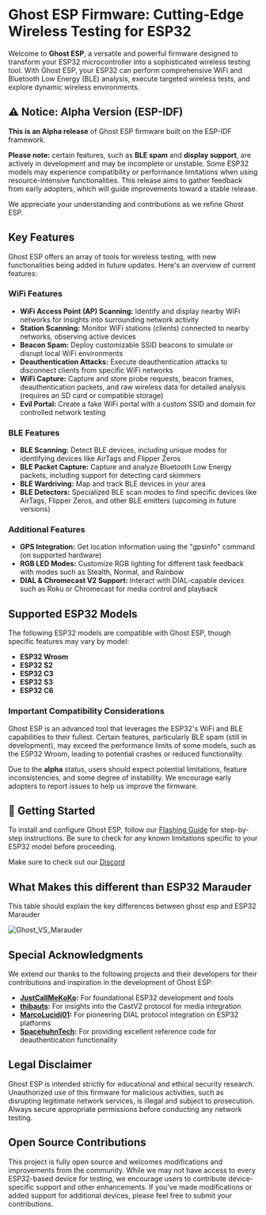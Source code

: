 # Ghost ESP Firmware: Cutting-Edge Wireless Testing for ESP32

Welcome to **Ghost ESP**, a versatile and powerful firmware designed to transform your ESP32 microcontroller into a sophisticated wireless testing tool. With Ghost ESP, your ESP32 can perform comprehensive WiFi and Bluetooth Low Energy (BLE) analysis, execute targeted wireless tests, and explore dynamic wireless environments.

## ⚠️ Notice: Alpha Version (ESP-IDF)

**This is an Alpha release** of Ghost ESP firmware built on the ESP-IDF framework.

**Please note:** certain features, such as **BLE spam** and **display support**, are actively in development and may be incomplete or unstable. Some ESP32 models may experience compatibility or performance limitations when using resource-intensive functionalities. This release aims to gather feedback from early adopters, which will guide improvements toward a stable release.

We appreciate your understanding and contributions as we refine Ghost ESP.

## Key Features

Ghost ESP offers an array of tools for wireless testing, with new functionalities being added in future updates. Here's an overview of current features:

### WiFi Features
- **WiFi Access Point (AP) Scanning:** Identify and display nearby WiFi networks for insights into surrounding network activity
- **Station Scanning:** Monitor WiFi stations (clients) connected to nearby networks, observing active devices
- **Beacon Spam:** Deploy customizable SSID beacons to simulate or disrupt local WiFi environments
- **Deauthentication Attacks:** Execute deauthentication attacks to disconnect clients from specific WiFi networks
- **WiFi Capture:** Capture and store probe requests, beacon frames, deauthentication packets, and raw wireless data for detailed analysis (requires an SD card or compatible storage)
- **Evil Portal:** Create a fake WiFi portal with a custom SSID and domain for controlled network testing

### BLE Features
- **BLE Scanning:** Detect BLE devices, including unique modes for identifying devices like AirTags and Flipper Zeros
- **BLE Packet Capture:** Capture and analyze Bluetooth Low Energy packets, including support for detecting card skimmers
- **BLE Wardriving:** Map and track BLE devices in your area
- **BLE Detectors:** Specialized BLE scan modes to find specific devices like AirTags, Flipper Zeros, and other BLE emitters (upcoming in future versions)

### Additional Features
- **GPS Integration:** Get location information using the "gpsinfo" command (on supported hardware)
- **RGB LED Modes:** Customize RGB lighting for different task feedback with modes such as Stealth, Normal, and Rainbow
- **DIAL & Chromecast V2 Support:** Interact with DIAL-capable devices such as Roku or Chromecast for media control and playback

## Supported ESP32 Models

The following ESP32 models are compatible with Ghost ESP, though specific features may vary by model:

- **ESP32 Wroom**
- **ESP32 S2**
- **ESP32 C3**
- **ESP32 S3**
- **ESP32 C6**

### Important Compatibility Considerations

Ghost ESP is an advanced tool that leverages the ESP32's WiFi and BLE capabilities to their fullest. Certain features, particularly BLE spam (still in development), may exceed the performance limits of some models, such as the ESP32 Wroom, leading to potential crashes or reduced functionality.

Due to the **alpha** status, users should expect potential limitations, feature inconsistencies, and some degree of instability. We encourage early adopters to report issues to help us improve the firmware.

## 🚀 Getting Started

To install and configure Ghost ESP, follow our [Flashing Guide](https://github.com/Spooks4576/Ghost_ESP/wiki) for step-by-step instructions. Be sure to check for any known limitations specific to your ESP32 model before proceeding.

Make sure to check out our [Discord](https://discord.gg/PkdjxqYKe4)

## What Makes this different than ESP32 Marauder 
This table should explain the key differences between ghost esp and ESP32 Marauder

![Ghost_VS_Marauder](https://github.com/user-attachments/assets/bbcf6b49-6641-45fc-bbcf-8073e76d9601)


## Special Acknowledgments

We extend our thanks to the following projects and their developers for their contributions and inspiration in the development of Ghost ESP:

- **[JustCallMeKoKo](https://github.com/justcallmekoko/ESP32Marauder):** For foundational ESP32 development and tools  
- **[thibauts](https://github.com/thibauts/node-castv2-client):** For insights into the CastV2 protocol for media integration  
- **[MarcoLucidi01](https://github.com/MarcoLucidi01/ytcast/tree/master/dial):** For pioneering DIAL protocol integration on ESP32 platforms  
- **[SpacehuhnTech](https://github.com/SpacehuhnTech/esp8266_deauther):** For providing excellent reference code for deauthentication functionality  


## Legal Disclaimer

Ghost ESP is intended strictly for educational and ethical security research. Unauthorized use of this firmware for malicious activities, such as disrupting legitimate network services, is illegal and subject to prosecution. Always secure appropriate permissions before conducting any network testing.

## Open Source Contributions

This project is fully open source and welcomes modifications and improvements from the community. While we may not have access to every ESP32-based device for testing, we encourage users to contribute device-specific support and other enhancements. If you've made modifications or added support for additional devices, please feel free to submit your contributions.
